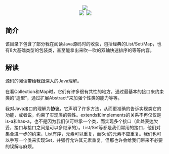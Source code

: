 <div align="center"><img src="https://ossweb-img.qq.com/images/lol/web201310/skin/big92000.jpg"/></div>
<div align="center"><img src="https://img.shields.io/badge/WeChat-yamolv-green.svg"/>&ensp;<img src="https://img.shields.io/badge/java-base-yellow.svg"/></div>

## 简介
该目录下包含了部分我在阅读Java源码时的收获，包括经典的List/Set/Map，也有8大基础类型的包装类，甚至能拿出来吹一吹的双轴快速排序的等等内容。

## 解读
源码的阅读带给我跟深入的Java理解。

在看Collection和Map时，它们有许多很有共性的地方。通过最基本的接口来约束类的“造型”，通过扩展Abstract*来加强个性类的能力等等。

我对Java接口的理解为**协议**，它声明了许多方法，从而更准确的告诉实现类它的功能，或者说，约束了实现类的弹性。extends和implements的关系不再仅仅是is-a和has-a，也不是因为我们仅可继承一个类，而实现多个接口（此处表达欠妥，接口与接口之间是可以多继承的）。List/Set等都是我们常用的接口，他们对集合进一步的约束，List有序，元素可以重复，而Set的元素不应重复。我们也可以手写一个类来实现Set，并强行允许其元素重复，但那也许会给我们带来不必要的误解与麻烦。
